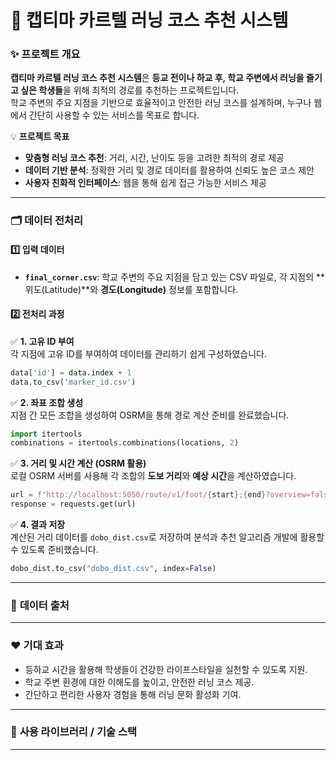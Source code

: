# 🏃 **캡티마 카르텔 러닝 코스 추천 시스템**  

### ✨ **프로젝트 개요**  
**캡티마 카르텔 러닝 코스 추천 시스템**은 **등교 전이나 하교 후, 학교 주변에서 러닝을 즐기고 싶은 학생들**을 위해 최적의 경로를 추천하는 프로젝트입니다.  
학교 주변의 주요 지점을 기반으로 효율적이고 안전한 러닝 코스를 설계하며, 누구나 웹에서 간단히 사용할 수 있는 서비스를 목표로 합니다.  

💡 **프로젝트 목표**  
- **맞춤형 러닝 코스 추천**: 거리, 시간, 난이도 등을 고려한 최적의 경로 제공  
- **데이터 기반 분석**: 정확한 거리 및 경로 데이터를 활용하여 신뢰도 높은 코스 제안  
- **사용자 친화적 인터페이스**: 웹을 통해 쉽게 접근 가능한 서비스 제공  

---

### 🗂️ **데이터 전처리**  
#### **1️⃣ 입력 데이터**  
- **`final_corner.csv`**: 학교 주변의 주요 지점을 담고 있는 CSV 파일로, 각 지점의 **위도(Latitude)**와 **경도(Longitude)** 정보를 포함합니다.  

#### **2️⃣ 전처리 과정**  

✅ **1. 고유 ID 부여**  
각 지점에 고유 ID를 부여하여 데이터를 관리하기 쉽게 구성하였습니다.  
```python
data['id'] = data.index + 1
data.to_csv('marker_id.csv')
```  

✅ **2. 좌표 조합 생성**  
지점 간 모든 조합을 생성하여 OSRM을 통해 경로 계산 준비를 완료했습니다.  
```python
import itertools
combinations = itertools.combinations(locations, 2)
```  

✅ **3. 거리 및 시간 계산 (OSRM 활용)**  
로컬 OSRM 서버를 사용해 각 조합의 **도보 거리**와 **예상 시간**을 계산하였습니다.  
```python
url = f"http://localhost:5050/route/v1/foot/{start};{end}?overview=false"
response = requests.get(url)
```  

✅ **4. 결과 저장**  
계산된 거리 데이터를 `dobo_dist.csv`로 저장하여 분석과 추천 알고리즘 개발에 활용할 수 있도록 준비했습니다.  
```python
dobo_dist.to_csv("dobo_dist.csv", index=False)
```  

---

### 🚀 **데이터 출처**  

---

### ❤️ **기대 효과**  
- 등하교 시간을 활용해 학생들이 건강한 라이프스타일을 실천할 수 있도록 지원.  
- 학교 주변 환경에 대한 이해도를 높이고, 안전한 러닝 코스 제공.  
- 간단하고 편리한 사용자 경험을 통해 러닝 문화 활성화 기여.  

---

### 🚀 **사용 라이브러리 / 기술 스택**  

---
